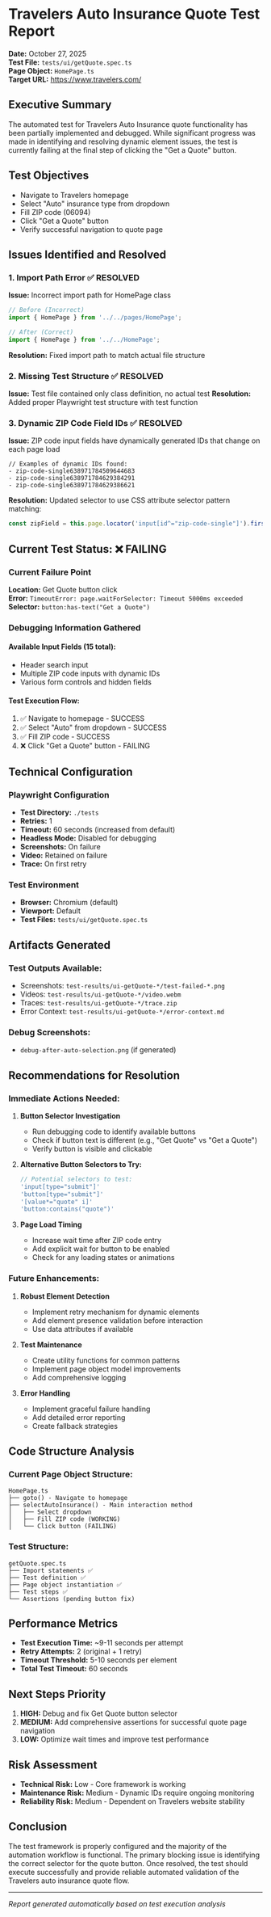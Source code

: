 # Travelers Auto Insurance Quote Test Report

**Date:** October 27, 2025  
**Test File:** `tests/ui/getQuote.spec.ts`  
**Page Object:** `HomePage.ts`  
**Target URL:** https://www.travelers.com/

## Executive Summary

The automated test for Travelers Auto Insurance quote functionality has been partially implemented and debugged. While significant progress was made in identifying and resolving dynamic element issues, the test is currently failing at the final step of clicking the "Get a Quote" button.

## Test Objectives

- Navigate to Travelers homepage
- Select "Auto" insurance type from dropdown
- Fill ZIP code (06094) 
- Click "Get a Quote" button
- Verify successful navigation to quote page

## Issues Identified and Resolved

### 1. Import Path Error ✅ RESOLVED
**Issue:** Incorrect import path for HomePage class
```typescript
// Before (Incorrect)
import { HomePage } from '../../pages/HomePage';

// After (Correct)
import { HomePage } from '../../HomePage';
```
**Resolution:** Fixed import path to match actual file structure

### 2. Missing Test Structure ✅ RESOLVED
**Issue:** Test file contained only class definition, no actual test
**Resolution:** Added proper Playwright test structure with test function

### 3. Dynamic ZIP Code Field IDs ✅ RESOLVED
**Issue:** ZIP code input fields have dynamically generated IDs that change on each page load
```
// Examples of dynamic IDs found:
- zip-code-single638971784509644683
- zip-code-single638971784629384291
- zip-code-single638971784629386621
```
**Resolution:** Updated selector to use CSS attribute selector pattern matching:
```typescript
const zipField = this.page.locator('input[id^="zip-code-single"]').first();
```

## Current Test Status: ❌ FAILING

### Current Failure Point
**Location:** Get Quote button click  
**Error:** `TimeoutError: page.waitForSelector: Timeout 5000ms exceeded`  
**Selector:** `button:has-text("Get a Quote")`

### Debugging Information Gathered

#### Available Input Fields (15 total):
- Header search input
- Multiple ZIP code inputs with dynamic IDs
- Various form controls and hidden fields

#### Test Execution Flow:
1. ✅ Navigate to homepage - SUCCESS
2. ✅ Select "Auto" from dropdown - SUCCESS  
3. ✅ Fill ZIP code - SUCCESS
4. ❌ Click "Get a Quote" button - FAILING

## Technical Configuration

### Playwright Configuration
- **Test Directory:** `./tests`
- **Retries:** 1
- **Timeout:** 60 seconds (increased from default)
- **Headless Mode:** Disabled for debugging
- **Screenshots:** On failure
- **Video:** Retained on failure
- **Trace:** On first retry

### Test Environment
- **Browser:** Chromium (default)
- **Viewport:** Default
- **Test Files:** `tests/ui/getQuote.spec.ts`

## Artifacts Generated

### Test Outputs Available:
- Screenshots: `test-results/ui-getQuote-*/test-failed-*.png`
- Videos: `test-results/ui-getQuote-*/video.webm`
- Traces: `test-results/ui-getQuote-*/trace.zip`
- Error Context: `test-results/ui-getQuote-*/error-context.md`

### Debug Screenshots:
- `debug-after-auto-selection.png` (if generated)

## Recommendations for Resolution

### Immediate Actions Needed:

1. **Button Selector Investigation**
   - Run debugging code to identify available buttons
   - Check if button text is different (e.g., "Get Quote" vs "Get a Quote")
   - Verify button is visible and clickable

2. **Alternative Button Selectors to Try:**
   ```typescript
   // Potential selectors to test:
   'input[type="submit"]'
   'button[type="submit"]'
   '[value*="quote" i]'
   'button:contains("quote")'
   ```

3. **Page Load Timing**
   - Increase wait time after ZIP code entry
   - Add explicit wait for button to be enabled
   - Check for any loading states or animations

### Future Enhancements:

1. **Robust Element Detection**
   - Implement retry mechanism for dynamic elements
   - Add element presence validation before interaction
   - Use data attributes if available

2. **Test Maintenance**
   - Create utility functions for common patterns
   - Implement page object model improvements
   - Add comprehensive logging

3. **Error Handling**
   - Implement graceful failure handling
   - Add detailed error reporting
   - Create fallback strategies

## Code Structure Analysis

### Current Page Object Structure:
```
HomePage.ts
├── goto() - Navigate to homepage
├── selectAutoInsurance() - Main interaction method
│   ├── Select dropdown
│   ├── Fill ZIP code (WORKING)
│   └── Click button (FAILING)
```

### Test Structure:
```
getQuote.spec.ts
├── Import statements ✅
├── Test definition ✅
├── Page object instantiation ✅
├── Test steps ✅
└── Assertions (pending button fix)
```

## Performance Metrics

- **Test Execution Time:** ~9-11 seconds per attempt
- **Retry Attempts:** 2 (original + 1 retry)
- **Timeout Threshold:** 5-10 seconds per element
- **Total Test Timeout:** 60 seconds

## Next Steps Priority

1. **HIGH:** Debug and fix Get Quote button selector
2. **MEDIUM:** Add comprehensive assertions for successful quote page navigation
3. **LOW:** Optimize wait times and improve test performance

## Risk Assessment

- **Technical Risk:** Low - Core framework is working
- **Maintenance Risk:** Medium - Dynamic IDs require ongoing monitoring
- **Reliability Risk:** Medium - Dependent on Travelers website stability

## Conclusion

The test framework is properly configured and the majority of the automation workflow is functional. The primary blocking issue is identifying the correct selector for the quote button. Once resolved, the test should execute successfully and provide reliable automated validation of the Travelers auto insurance quote flow.

---
*Report generated automatically based on test execution analysis*